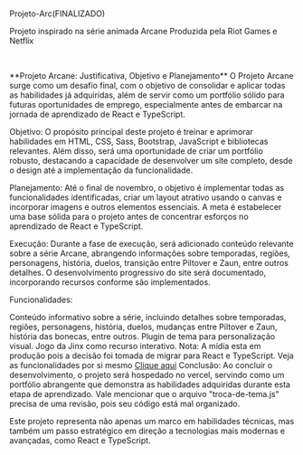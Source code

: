 # 
Projeto-Arc(FINALIZADO)
<p>Projeto inspirado na série animada Arcane
Produzida pela Riot Games e Netflix
</p>
<br>
<p>
  **Projeto Arcane: Justificativa, Objetivo e Planejamento**
O Projeto Arcane surge como um desafio final, com o objetivo de consolidar e aplicar todas as habilidades já adquiridas, além de servir como um portfólio sólido para futuras oportunidades de emprego, especialmente antes de embarcar na jornada de aprendizado de React e TypeScript.

Objetivo:
O propósito principal deste projeto é treinar e aprimorar habilidades em HTML, CSS, Sass, Bootstrap, JavaScript e bibliotecas relevantes. Além disso, será uma oportunidade de criar um portfólio robusto, destacando a capacidade de desenvolver um site completo, desde o design até a implementação da funcionalidade.

Planejamento:
Até o final de novembro, o objetivo é implementar todas as funcionalidades identificadas, criar um layout atrativo usando o canvas e incorporar imagens e outros elementos essenciais. A meta é estabelecer uma base sólida para o projeto antes de concentrar esforços no aprendizado de React e TypeScript.

Execução:
Durante a fase de execução, será adicionado conteúdo relevante sobre a série Arcane, abrangendo informações sobre temporadas, regiões, personagens, história, duelos, transição entre Piltover e Zaun, entre outros detalhes. O desenvolvimento progressivo do site será documentado, incorporando recursos conforme são implementados.

Funcionalidades:

Conteúdo informativo sobre a série, incluindo detalhes sobre temporadas, regiões, personagens, história, duelos, mudanças entre Piltover e Zaun, história das bonecas, entre outros.
Plugin de tema para personalização visual.
Jogo da Jinx como recurso interativo.
Nota: A mídia esta em produção pois a decisão foi tomada de migrar para React e TypeScript.
Veja as funcionalidades por si mesmo <a href="https://projeto-arc.vercel.app/" >Clique aqui</a>
Conclusão:
Ao concluir o desenvolvimento, o projeto será hospedado no vercel, servindo como um portfólio abrangente que demonstra as habilidades adquiridas durante esta etapa de aprendizado. Vale mencionar que o arquivo "troca-de-tema.js" precisa de uma revisão, pois seu código está mal organizado.

Este projeto representa não apenas um marco em habilidades técnicas, mas também um passo estratégico em direção a tecnologias mais modernas e avançadas, como React e TypeScript.

</p>
